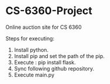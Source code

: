 # CS-6360-Project
Online auction site for CS 6360

Steps for executing:
1.  Install python.
2.  Install pip and set the path of the pip. 
3.  Execute : pip install flask. 
4.  Sync following github repository. 
5.  Execute main.py

